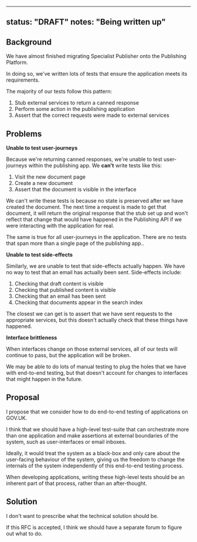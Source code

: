&nbsp;

&nbsp;

---
status: "DRAFT"
notes: "Being written up"
---

## Background

We have almost finished migrating Specialist Publisher onto the Publishing Platform.

In doing so, we've written lots of tests that ensure the application meets its requirements.

The majority of our tests follow this pattern:

1. Stub external services to return a canned response
2. Perform some action in the publishing application
3. Assert that the correct requests were made to external services

## Problems

**Unable to test user-journeys**

Because we're returning canned responses, we're unable to test user-journeys within the publishing app. We **can't** write tests like this:

1. Visit the new document page
2. Create a new document
3. Assert that the document is visible in the interface

We can't write these tests is because no state is preserved after we have created the document. The next time a request is made to get that document, it will return the original response that the stub set up and won't reflect that change that would have happened in the Publishing API if we were interacting with the application for real.

The same is true for all user-journeys in the application. There are no tests that span more than a single page of the publishing app..

**Unable to test side-effects**

Similarly, we are unable to test that side-effects actually happen. We have no way to test that an email has actually been sent. Side-effects include:

1. Checking that draft content is visible
2. Checking that published content is visible
3. Checking that an email has been sent
4. Checking that documents appear in the search index

The closest we can get is to assert that we have sent requests to the appropriate services, but this doesn't actually check that these things have happened.

**Interface brittleness**

When interfaces change on those external services, all of our tests will continue to pass, but the application will be broken.

We may be able to do lots of manual testing to plug the holes that we have with end-to-end testing, but that doesn't account for changes to interfaces that might happen in the future.

## Proposal

I propose that we consider how to do end-to-end testing of applications on GOV.UK.

I think that we should have a high-level test-suite that can orchestrate more than one application and make assertions at external boundaries of the system, such as user-interfaces or email inboxes.

Ideally, it would treat the system as a black-box and only care about the user-facing behaviour of the system, giving us the freedom to change the internals of the system independently of this end-to-end testing process.

When developing applications, writing these high-level tests should be an inherent part of that process, rather than an after-thought.

## Solution

I don't want to prescribe what the technical solution should be.

If this RFC is accepted, I think we should have a separate forum to figure out what to do.

&nbsp;

&nbsp;

